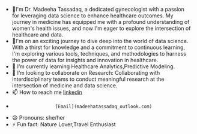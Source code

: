 - 👋I'm Dr. Madeeha Tassadaq, a dedicated gynecologist with a passion for leveraging data science to enhance healthcare outcomes. My journey in medicine has equipped me with a profound understanding of women's health issues, and now I'm eager to explore the intersection of healthcare and data.
- 👀I'm on an exciting journey to dive deep into the world of data science. With a thirst for knowledge and a commitment to continuous learning, I'm exploring various tools, techniques, and methodologies to harness the power of data for insights and innovation in healthcare.
- 🌱 I’m currently learning Healthcare Analytics,Predictive Modeling.
- 💞️ I’m looking to collaborate on Research: Collaborating with interdisciplinary teams to conduct meaningful research at the intersection of medicine and data science.
- 📫 How to reach me [linkedin](www.linkedin.com/in/dr-madeeha-tassadaq-3104aa290/)
-                     [Email](madeehatassadaq_outlook.com)
- 😄 Pronouns: she/her
- ⚡ Fun fact: Nature Lover,Travel Enthusiast

<!---
MadeehaTassadaq/MadeehaTassadaq is a ✨ special ✨ repository because its `README.md` (this file) appears on your GitHub profile.
You can click the Preview link to take a look at your changes.
--->
